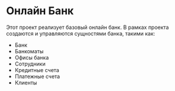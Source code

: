 # Онлайн Банк

Этот проект реализует базовый онлайн банк. В рамках проекта создаются и управляются сущностями банка, такими как:

- Банк
- Банкоматы
- Офисы банка
- Сотрудники
- Кредитные счета
- Платежные счета
- Клиенты